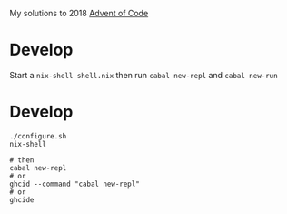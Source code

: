 My solutions to 2018 [Advent of Code](https://adventofcode.com/)


# Develop
Start a `nix-shell shell.nix` then run `cabal new-repl` and `cabal new-run`


# Develop


```
./configure.sh
nix-shell

# then
cabal new-repl
# or
ghcid --command "cabal new-repl"
# or
ghcide
```
